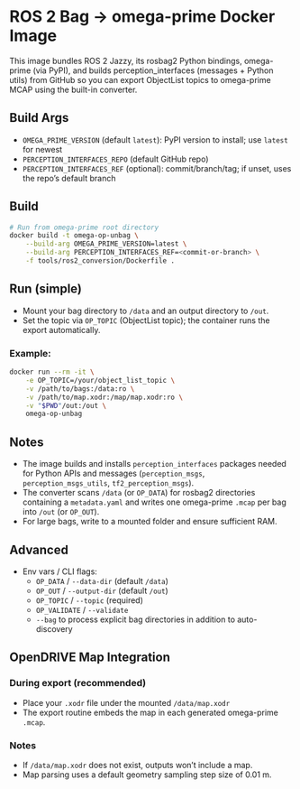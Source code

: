# ROS 2 Bag -> omega-prime Docker Image

This image bundles ROS 2 Jazzy, its rosbag2 Python bindings, omega-prime (via PyPI), and builds perception_interfaces (messages + Python utils) from GitHub so you can export ObjectList topics to omega-prime MCAP using the built-in converter.

## Build Args
- `OMEGA_PRIME_VERSION` (default `latest`): PyPI version to install; use `latest` for newest
- `PERCEPTION_INTERFACES_REPO` (default GitHub repo)
- `PERCEPTION_INTERFACES_REF` (optional): commit/branch/tag; if unset, uses the repo’s default branch

## Build
```bash
# Run from omega-prime root directory
docker build -t omega-op-unbag \
    --build-arg OMEGA_PRIME_VERSION=latest \
    --build-arg PERCEPTION_INTERFACES_REF=<commit-or-branch> \
    -f tools/ros2_conversion/Dockerfile .
```

## Run (simple)
- Mount your bag directory to `/data` and an output directory to `/out`.
- Set the topic via `OP_TOPIC` (ObjectList topic); the container runs the export automatically.

### Example:
```bash
docker run --rm -it \
    -e OP_TOPIC=/your/object_list_topic \
    -v /path/to/bags:/data:ro \
    -v /path/to/map.xodr:/map/map.xodr:ro \
    -v "$PWD"/out:/out \
    omega-op-unbag
```

## Notes
- The image builds and installs `perception_interfaces` packages needed for Python APIs and messages (`perception_msgs`, `perception_msgs_utils`, `tf2_perception_msgs`).
- The converter scans `/data` (or `OP_DATA`) for rosbag2 directories containing a `metadata.yaml` and writes one omega-prime `.mcap` per bag into `/out` (or `OP_OUT`).
- For large bags, write to a mounted folder and ensure sufficient RAM.

## Advanced
- Env vars / CLI flags:
  - `OP_DATA` / `--data-dir` (default `/data`)
  - `OP_OUT` / `--output-dir` (default `/out`)
  - `OP_TOPIC` / `--topic` (required)
  - `OP_VALIDATE` / `--validate`
  - `--bag` to process explicit bag directories in addition to auto-discovery

## OpenDRIVE Map Integration

### During export (recommended)
- Place your `.xodr` file under the mounted `/data/map.xodr`
- The export routine embeds the map in each generated omega-prime `.mcap`.

### Notes
- If `/data/map.xodr` does not exist, outputs won’t include a map.
- Map parsing uses a default geometry sampling step size of 0.01 m.
